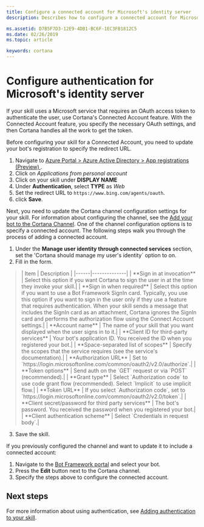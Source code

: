 ```yaml
---
title: Configure a connected account for Microsoft's identity server
description: Describes how to configure a connected account for Microsoft's identify service in Cortana's channel configuration settings.

ms.assetid: D7B5F7D3-12E9-4DB1-BC6F-1EC3FB1812C5
ms.date: 02/26/2019
ms.topic: article

keywords: cortana
--- 
```


# Configure authentication for Microsoft's identity server

If your skill uses a Microsoft service that requires an OAuth access token to authenticate the user, use Cortana's Connected Account feature. With the Connected Account feature, you specify the necessary OAuth settings, and then Cortana handles all the work to get the token.

Before configuring your skill for a Connected Account, you need to update your bot's registration to specify the redirect URL.

1. Navigate to [Azure Portal > Azure Active Directory > App registrations (Preview) ](https://ms.portal.azure.com/#blade/Microsoft_AAD_IAM/ActiveDirectoryMenuBlade/RegisteredAppsPreview).
1. Click on _Applications from personal account_
1. Click on your skill under **DISPLAY NAME**
1. Under **Authentication**, select **TYPE** as *Web*
1. Set the redirect URL to `https://www.bing.com/agents/oauth`. 
1. click **Save**.

Next, you need to update the Cortana channel configuration settings for your skill. For information about configuring the channel, see the [Add your bot to the Cortana Channel](https://docs.microsoft.com/azure/bot-service/bot-service-channel-connect-cortana?view=azure-bot-service-3.0). One of the channel configuration options is to specify a connected account. The following steps walk you through the process of adding a connected account.

1. Under the **Manage user identity through connected services** section, set the 'Cortana should manage my user's identity` option to on.
1. Fill in the form.

> <div class="mx-tdBreakAll">
> | Item | Description  |
> |------|--------------|
> | **Sign in at invocation** | Select this option if you want Cortana to sign the user in at the time they invoke your skill.|
> | **Sign in when required** | Select this option if you want to use a Bot Framework SignIn card. Typically, you use this option if you want to sign in the user only if they use a feature that requires authentication. When your skill sends a message that includes the SignIn card as an attachment, Cortana ignores the SignIn card and performs the authorization flow using the Connect Account settings.|
> | **Account name** | The name of your skill that you want displayed when the user signs in to it.|
> | **Client ID for third-party services** | Your bot's application ID. You received the ID when you registered your bot.|
> | **Space-separated list of scopes** | Specify the scopes that the service requires (see the service's documentation).|
> | **Authorization URL** | Set to `https://login.microsoftonline.com/common/oauth2/v2.0/authorize`.|
> | **Token options** | Send auth on the `GET` request or via `POST` (recommended).|
> | **Grant type** | Select `Authorization code` to use code grant flow (recommended). Select `Implicit` to use implicit flow.|
> | **Token URL** | If you select `Authorization code`, set to `https://login.microsoftonline.com/common/oauth2/v2.0/token`.|
> | **Client secret/password for third party services** | The bot's password. You received the password when you registered your bot.|
> | **Client authentication scheme** | Select `Credentials in request body`.|
</div>

3. Save the skill.

If you previously configured the channel and want to update it to include a connected account:

1. Navigate to the [Bot Framework portal](https://dev.botframework.com/bots) and select your bot.
1. Press the **Edit** button next to the Cortana channel.
1. Specify the steps above to configure the connected account.

<!--

The following are the tasks you need to do to use Microsoft identity as a connected account in your skill. 

1. Register your skill in the Microsoft ecosystem.
2. Update your skill to use connected accounts. 

#### Register your skill in the Microsoft ecosystem

If you created a bot and registered it with Bot Framework, it is already registered in the Microsoft ecosystem. If not, the following steps show you how to register a new skill in the Microsoft ecosystem.

1. Navigate to [https://apps.dev.microsoft.com/portal/quickstart](https://apps.dev.microsoft.com/portal/quickstart).
2. Click **Web**.
3. Provide the following information:
  1. **Application Name** 
  2. **Contact Email**
3. Click **Create**.
4. Enter `https://www.bing.com/agents/oauth` as the redirect URL and save.
5. Click **go to settings** to continue configuring your skill.
6. On the configuration page, click **Generate new password** to generate an application secret. Make sure to save it somewhere safe!

If you already registered your bot, you need to edit the registration to add the redirect URL. To add authentication support to an already registered bot, follow these steps.

1. Navigate to [https://apps.dev.microsoft.com/#/appList](https://apps.dev.microsoft.com/#/appList).
2. Select your bot from the list of apps. 
3. Under **Platforms**, click **Add Platform**.
4. Click **Web**.
5. Set the redirect URL to `https://www.bing.com/agents/oauth` and click **Save**.
6. The password used for authentication is your bot's password. 

-->

## Next steps

For more information about using authentication, see [Adding authentication to your skill](authentication.md).
